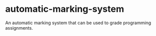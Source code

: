 automatic-marking-system
========================

An automatic marking system that can be used to grade programming assignments.
